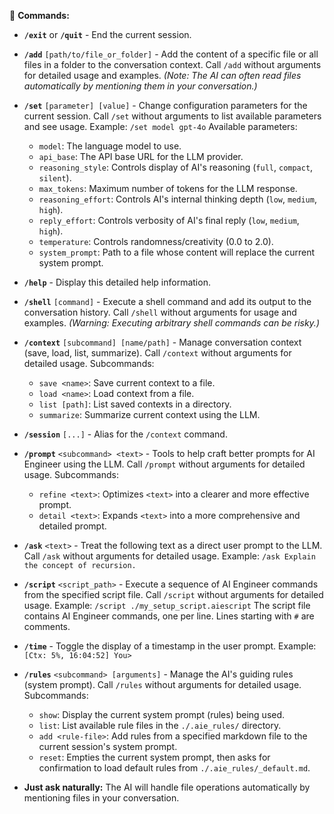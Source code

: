  🎯 **Commands:**

*   **`/exit`** or **`/quit`** - End the current session.

*   **`/add`** `[path/to/file_or_folder]` - Add the content of a specific file or all files in a folder to the conversation context.
    Call `/add` without arguments for detailed usage and examples.
    *(Note: The AI can often read files automatically by mentioning them in your conversation.)*

*   **`/set`** `[parameter] [value]` - Change configuration parameters for the current session.
    Call `/set` without arguments to list available parameters and see usage.
    Example: `/set model gpt-4o`
    Available parameters:
    - `model`: The language model to use.
    - `api_base`: The API base URL for the LLM provider.
    - `reasoning_style`: Controls display of AI's reasoning (`full`, `compact`, `silent`).
    - `max_tokens`: Maximum number of tokens for the LLM response.
    - `reasoning_effort`: Controls AI's internal thinking depth (`low`, `medium`, `high`).
    - `reply_effort`: Controls verbosity of AI's final reply (`low`, `medium`, `high`).
    - `temperature`: Controls randomness/creativity (0.0 to 2.0).
    - `system_prompt`: Path to a file whose content will replace the current system prompt.

*   **`/help`** - Display this detailed help information.

*   **`/shell`** `[command]` - Execute a shell command and add its output to the conversation history.
    Call `/shell` without arguments for usage and examples.
    *(Warning: Executing arbitrary shell commands can be risky.)*

*   **`/context`** `[subcommand] [name/path]` - Manage conversation context (save, load, list, summarize).
    Call `/context` without arguments for detailed usage.
    Subcommands:
    - `save <name>`: Save current context to a file.
    - `load <name>`: Load context from a file.
    - `list [path]`: List saved contexts in a directory.
    - `summarize`: Summarize current context using the LLM.

*   **`/session`** `[...]` - Alias for the `/context` command.

*   **`/prompt`** `<subcommand> <text>` - Tools to help craft better prompts for AI Engineer using the LLM.
    Call `/prompt` without arguments for detailed usage.
    Subcommands:
    - `refine <text>`: Optimizes `<text>` into a clearer and more effective prompt.
    - `detail <text>`: Expands `<text>` into a more comprehensive and detailed prompt.

*   **`/ask`** `<text>` - Treat the following text as a direct user prompt to the LLM.
    Call `/ask` without arguments for detailed usage.
    Example: `/ask Explain the concept of recursion.`

*   **`/script`** `<script_path>` - Execute a sequence of AI Engineer commands from the specified script file.
    Call `/script` without arguments for detailed usage.
    Example: `/script ./my_setup_script.aiescript`
    The script file contains AI Engineer commands, one per line. Lines starting with `#` are comments.

*   **`/time`** - Toggle the display of a timestamp in the user prompt.
    Example: `[Ctx: 5%, 16:04:52] You>`

*   **`/rules`** `<subcommand> [arguments]` - Manage the AI's guiding rules (system prompt).
    Call `/rules` without arguments for detailed usage.
    Subcommands:
    - `show`: Display the current system prompt (rules) being used.
    - `list`: List available rule files in the `./.aie_rules/` directory.
    - `add <rule-file>`: Add rules from a specified markdown file to the current session's system prompt.
    - `reset`: Empties the current system prompt, then asks for confirmation to load default rules from `./.aie_rules/_default.md`.

*   **Just ask naturally:** The AI will handle file operations automatically by mentioning files in your conversation.
